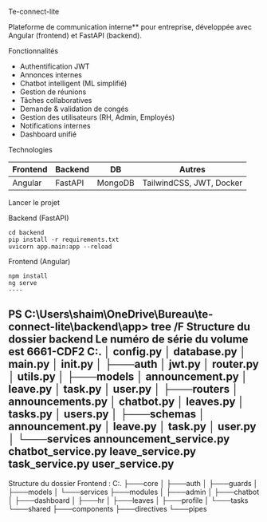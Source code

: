  Te-connect-lite 

Plateforme de communication interne** pour entreprise, développée avec Angular (frontend) et FastAPI (backend).

 Fonctionnalités

-  Authentification JWT
-  Annonces internes
-  Chatbot intelligent (ML simplifié)
-  Gestion de réunions
-  Tâches collaboratives
-  Demande & validation de congés
-  Gestion des utilisateurs (RH, Admin, Employés)
-  Notifications internes
-  Dashboard unifié

 Technologies

| Frontend  | Backend  | DB        | Autres     |
|-----------|----------|-----------|------------|
| Angular   | FastAPI  | MongoDB   | TailwindCSS, JWT, Docker |

 Lancer le projet

 Backend (FastAPI)
```
cd backend
pip install -r requirements.txt
uvicorn app.main:app --reload
```
Frontend (Angular)
```
npm install
ng serve
----
```
PS C:\Users\shaim\OneDrive\Bureau\te-connect-lite\backend\app> tree /F
Structure du dossier backend
Le numéro de série du volume est 6661-CDF2
C:.
│   config.py
│   database.py
│   main.py
│   __init__.py
│
├───auth
│       jwt.py
│       router.py
│       utils.py
│
├───models
│       announcement.py
│       leave.py
│       task.py
│       user.py
│
├───routers
│       announcements.py
│       chatbot.py
│       leaves.py
│       tasks.py
│       users.py
│
├───schemas
│       announcement.py
│       leave.py
│       task.py
│       user.py
│
└───services
        announcement_service.py
        chatbot_service.py
        leave_service.py
        task_service.py
        user_service.py
-----
Structure du dossier Frontend :
C:.
├───core
│   ├───auth
│   ├───guards
│   ├───models
│   └───services
├───modules
│   ├───admin
│   ├───chatbot
│   ├───dashboard
│   ├───hr
│   ├───leaves
│   ├───profile
│   └───tasks
└───shared
    ├───components
    ├───directives
    └───pipes




